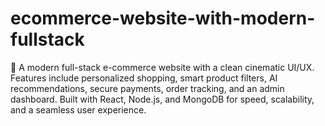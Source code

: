 # ecommerce-website-with-modern-fullstack
🚀 A modern full-stack e-commerce website with a clean cinematic UI/UX. Features include personalized shopping, smart product filters, AI recommendations, secure payments, order tracking, and an admin dashboard. Built with React, Node.js, and MongoDB for speed, scalability, and a seamless user experience.
